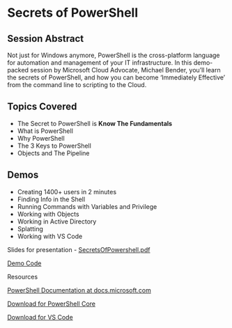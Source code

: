 # Secrets of PowerShell

## Session Abstract
Not just for Windows anymore, PowerShell is the cross-platform language for automation and management of your IT infrastructure. In this demo-packed session by Microsoft Cloud Advocate, Michael Bender, you’ll learn the secrets of PowerShell, and how you can become ‘Immediately Effective’ from the command line to scripting to the Cloud.

## Topics Covered

* The Secret to PowerShell is **Know The Fundamentals**
* What is PowerShell
* Why PowerShell
* The 3 Keys to PowerShell
* Objects and The Pipeline
  
## Demos

* Creating 1400+ users in 2 minutes
* Finding Info in the Shell
* Running Commands with Variables and Privilege
* Working with Objects
* Working in Active Directory
* Splatting
* Working with VS Code

Slides for presentation - [SecretsOfPowershell.pdf](https://github.com/themichaelbender-ms/demos/blob/master/presentations/secrets-of-powershell/secrets-of-powershell.pdf)

[Demo Code](https://github.com/themichaelbender-ms/demos/blob/master/presentations/secrets-of-powershell/demos/)

Resources

[PowerShell Documentation at docs.microsoft.com](https://aka.ms/pslearn)

[Download for PowerShell Core](https://github.com/powershell/powershell)

[Download for VS Code](https://aka.ms/vscode-mb)

